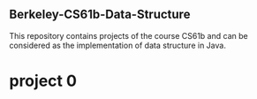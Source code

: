 ## Berkeley-CS61b-Data-Structure
This repository contains projects of the course CS61b and can be considered as the implementation of data structure in Java.

# project 0
